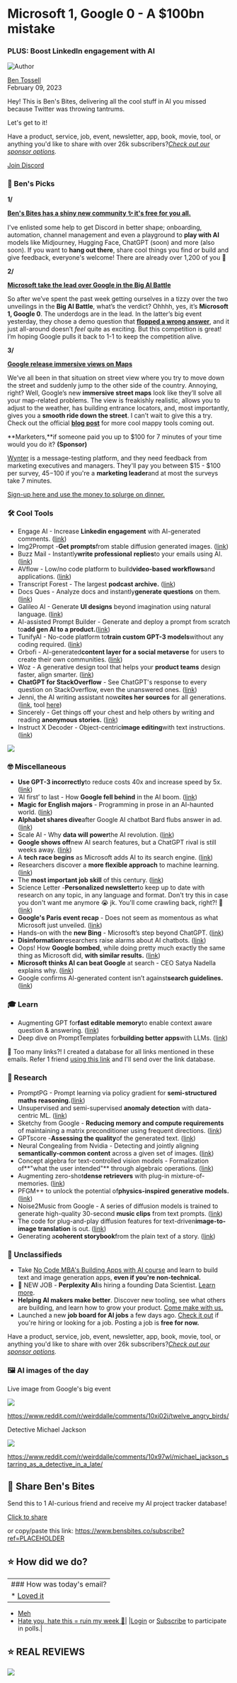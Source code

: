 # Microsoft 1, Google 0 - A $100bn mistake

### PLUS: Boost LinkedIn engagement with AI

![Author](https://media.beehiiv.com/cdn-cgi/image/fit=scale-down,format=auto,onerror=redirect,quality=80/uploads/user/profile_picture/fc858b4d-39e3-4be1-abf4-2b55504e21a2/thumb_uJ4UYake_400x400.jpg)

[Ben Tossell](https://www.twitter.com/bentossell)\
February 09, 2023

Hey! This is Ben's Bites, delivering all the cool stuff in AI you missed because Twitter was throwing tantrums.

Let's get to it!

Have a product, service, job, event, newsletter, app, book, movie, tool, or anything you'd like to share with over 26k subscribers?*[Check out our sponsor options](https://sponsor.bensbites.co/).*

[Join Discord](https://discord.gg/qd92NKjDdE)

### 🤌 Ben's Picks

**1/**

**[Ben's Bites has a shiny new community ✨ it's free for you all.](https://discord.com/servers/ben-s-bites-1039224571376701510)**

I've enlisted some help to get Discord in better shape; onboarding, automation, channel management and even a playground to **play with AI** models like Midjourney, Hugging Face, ChatGPT (soon) and more (also soon). If you want to **hang out there**, share cool things you find or build and give feedback, everyone's welcome! There are already over 1,200 of you 🤯

**2/**

[**Microsoft take the lead over Google in the Big AI Battle**](https://www.theverge.com/2023/2/8/23590699/google-ai-search-features-bard-chatgpt-rival)

So after we’ve spent the past week getting ourselves in a tizzy over the two unveilings in the **Big AI Battle**, what’s the verdict? Ohhhh, yes, it’s **Microsoft 1, Google 0**. The underdogs are in the lead. In the latter’s big event yesterday, they chose a demo question that [**flopped a wrong answer**](https://www.reuters.com/technology/google-ai-chatbot-bard-offers-inaccurate-information-company-ad-2023-02-08/), and it just all-around doesn’t *feel* quite as exciting. But this competition is great! I’m hoping Google pulls it back to 1-1 to keep the competition alive.

**3/**

[**Google release immersive views on Maps**](https://blog.google/products/maps/sustainable-immersive-maps-announcements/)

We’ve all been in that situation on street view where you try to move down the street and suddenly jump to the other side of the country. Annoying, right? Well, Google’s new **immersive street maps** look like they’ll solve all your map-related problems. The view is freakishly realistic, allows you to adjust to the weather, has building entrance locators, and, most importantly, gives you a **smooth ride down the street**. I can’t wait to give this a try. Check out the official [**blog post**](https://blog.google/products/maps/sustainable-immersive-maps-announcements/) for more cool mappy tools coming out.

\*\*Marketers,\*\*if someone paid you up to $100 for 7 minutes of your time would you do it? **(Sponsor)**

[Wynter](https://wynter.com/panelists/join-panel?utm_source=newsletters\&utm_medium=email\&utm_campaign=benbites) is a message-testing platform, and they need feedback from marketing executives and managers. They'll pay you between $15 - $100 per survey, $45-$100 if you're a **marketing leader**and at most the surveys take 7 minutes.

[Sign-up here and use the money to splurge on dinner.](https://wynter.com/panelists/join-panel?utm_source=newsletters\&utm_medium=email\&utm_campaign=benbites)

### 🛠️ Cool Tools

- Engage AI - Increase **Linkedin engagement** with AI-generated comments. ([link](https://zapier.com/apps/engage-ai-by-filt-pod/integrations))
- Img2Prompt -**Get prompts**from stable diffusion generated images. ([link](https://www.img2prompt.io/))
- Buzz Mail - Instantly**write professional** **replies**to your emails using AI. ([link](https://workspace.google.com/marketplace/app/buzz_mail/650469784389))
- AVflow - Low/no code platform to build**video-based workflows**and applications. ([link](https://avflow.io/))
- Transcript Forest - The largest **podcast archive.** ([link](https://www.transcriptforest.com/))
- Docs Ques - Analyze docs and instantly**generate questions** on them. ([link](https://apps.felvin.com/apps/docques))
- Galileo AI - Generate **UI designs** beyond imagination using natural language. ([link](https://www.usegalileo.ai/))
- AI-assisted Prompt Builder - Generate and deploy a prompt from scratch to**add gen AI to a product.**([link](https://app.outset.ai/ai-builder))
- TunifyAI - No-code platform to**train custom GPT-3 models**without any coding required. ([link](https://beta.tunify.ai/))
- Orbofi - AI-generated**content layer for a social metaverse** for users to create their own communities. ([link](https://twitter.com/hbcoop_/status/1623362371803574272?s=12\&t=g4PhkDDVFuIY6yZcoA8cnA))
- Woz - A generative design tool that helps your **product teams** design faster, align smarter. ([link](https://www.usewoz.com/))
- **ChatGPT for StackOverflow** - See ChatGPT's response to every question on StackOverflow, even the unanswered ones. ([link](https://stackoverflow.gg/))
- Jenni, the AI writing assistant now**cites her sources** for all generations. ([link](https://twitter.com/Davidjpark96/status/1623379366641303552), tool [here](https://jenni.ai/))
- Sincerely - Get things off your chest and help others by writing and reading **anonymous stories.** ([link](https://apps.apple.com/gb/app/sincerely-off-my-chest/id6443709181))
- Instruct X Decoder - Object-centric**image editing**with text instructions. ([link](https://huggingface.co/spaces/xdecoder/Instruct-X-Decoder))

![](https://media.beehiiv.com/cdn-cgi/image/fit=scale-down,format=auto,onerror=redirect,quality=80/uploads/asset/file/914d2c6e-8300-4e6a-989f-74e8a3cb4490/image.png)

### 🤓 Miscellaneous

- **Use GPT-3 incorrectly**to reduce costs 40x and increase speed by 5x. ([link](https://www.buildt.ai/blog/incorrectusage))
- ‘AI first’ to last - How **Google fell behind** in the AI boom. ([link](https://www.forbes.com/sites/richardnieva/2023/02/08/google-openai-chatgpt-microsoft-bing-ai/?sh=51918a1c4de4))
- **Magic for English majors** - Programming in prose in an AI-haunted world. ([link](https://oneusefulthing.substack.com/p/magic-for-english-majors))
- **Alphabet shares dive**after Google AI chatbot Bard flubs answer in ad. ([link](https://www.reuters.com/technology/google-ai-chatbot-bard-offers-inaccurate-information-company-ad-2023-02-08/))
- Scale AI - Why **data will power**the AI revolution. ([link](https://www.indexventures.com/perspectives/scale-ai-why-data-will-power-the-ai-revolution/))
- **Google shows off**new AI search features, but a ChatGPT rival is still weeks away. ([link](https://www.theverge.com/2023/2/8/23590699/google-ai-search-features-bard-chatgpt-rival))
- A **tech race begins** as Microsoft adds AI to its search engine. ([link](https://www.nytimes.com/2023/02/07/technology/microsoft-ai-chatgpt-bing.html))
- Researchers discover a **more flexible approach** to machine learning. ([link](https://www.quantamagazine.org/researchers-discover-a-more-flexible-approach-to-machine-learning-20230207/))
- The **most important job skill** of this century. ([link](https://www.theatlantic.com/technology/archive/2023/02/openai-text-models-google-search-engine-bard-chatbot-chatgpt-prompt-writing/672991/))
- Science Letter -**Personalized newsletter**to keep up to date with research on any topic, in any language and format. Don't try this in case you don't want me anymore 😭 jk. You'll come crawling back, right?! 🥹 ([link](https://docs.google.com/forms/d/e/1FAIpQLSf-C1uf4Nsw3pp4fXIzx9pt4mzRKEolbcJSF6lJ15FTPjBynQ/viewform))
- **Google's Paris event recap** - Does not seem as momentous as what Microsoft just unveiled. ([link](https://twitter.com/lanceulanoff/status/1623316764229795840))
- Hands-on with the **new Bing** - Microsoft’s step beyond ChatGPT. ([link](https://www.theverge.com/2023/2/8/23590873/microsoft-new-bing-chatgpt-ai-hands-on))
- **Disinformation**researchers raise alarms about AI chatbots. ([link](https://www.nytimes.com/2023/02/08/technology/ai-chatbots-disinformation.html))
- Oops! How **Google bombed**, while doing pretty much exactly the same thing as Microsoft did, **with similar results.** ([link](https://garymarcus.substack.com/p/oops-how-google-bombed-while-doing))
- **Microsoft thinks AI can beat Google** at search - CEO Satya Nadella explains why. ([link](https://www.theverge.com/23589994/microsoft-ceo-satya-nadella-bing-chatgpt-google-search-ai))
- Google confirms AI-generated content isn’t against**search guidelines.**([link](https://9to5google.com/2023/02/08/google-search-ai-content/))

### 🎓 Learn

- Augmenting GPT for**fast editable memory**to enable context aware question & answering. ([link](https://www.marqo.ai/blog/from-iron-manual-to-ironman-augmenting-gpt-with-marqo-for-fast-editable-memory-to-enable-context-aware-question-answering))
- Deep dive on PromptTemplates for**building better apps**with LLMs. ([link](https://www.youtube.com/watch?v=RflBcK0oDH0\&feature=youtu.be))

👋 Too many links?! I created a database for all links mentioned in these emails. Refer 1 friend [using this link](https://www.bensbites.co/subscribe?ref=PLACEHOLDER) and I'll send over the link database.

### 🔬 Research

- PromptPG - Prompt learning via policy gradient for **semi-structured maths reasoning.**([link](https://promptpg.github.io/))
- Unsupervised and semi-supervised **anomaly detection** with data-centric ML. ([link](https://ai.googleblog.com/2023/02/unsupervised-and-semi-supervised.html))
- Sketchy from Google - **Reducing memory and compute requirements** of maintaining a matrix preconditioner using frequent directions. ([link](https://arxiv.org/abs/2302.03764))
- GPTscore -**Assessing the quality**of the generated text. ([link](https://arxiv.org/abs/2302.04166))
- Neural Congealing from Nvidia - Detecting and jointly aligning **semantically-common content** across a given set of images. ([link](https://neural-congealing.github.io/))
- Concept algebra for text-controlled vision models - Formalization of\*\*"what the user intended"\*\* through algebraic operations. ([link](http://arxiv.org/abs/2302.03693))
- Augmenting zero-shot**dense retrievers** with plug-in mixture-of-memories. ([link](https://arxiv.org/abs/2302.03754))
- PFGM++ to unlock the potential of**physics-inspired generative models.**([link](https://arxiv.org/abs/2302.04265))
- Noise2Music from Google - A series of diffusion models is trained to generate high-quality 30-second **music clips** from text prompts. ([link](https://google-research.github.io/noise2music/))
- The code for plug-and-play diffusion features for text-driven**image-to-image translation** is out. ([link](https://github.com/MichalGeyer/plug-and-play))
- Generating a**coherent storybook**from the plain text of a story. ([link](https://arxiv.org/abs/2302.03900))

### 📰 Unclassifieds

- Take [No Code MBA's Building Apps with AI course](https://www.nocode.mba/tracks/building-apps-with-ai?refer=bensbites_secondary_feb9) and learn to build text and image generation apps, **even if you're non-technical.**
- 💼 NEW JOB - **Perplexity AI**is hiring a founding Data Scientist. [Learn more](https://gigs.bensbites.co/jobs/founding-data-scientist-20a3e876).
- **Helping AI makers make better**. Discover new tooling, see what others are building, and learn how to grow your product. [Come make with us.](https://www.makewithai.com/?utm_content=bens-bites)
- Launched a new **job board for AI jobs** a few days ago. [Check it out](https://gigs.bensbites.co/) if you're hiring or looking for a job. Posting a job is **free for now.**

Have a product, service, job, event, newsletter, app, book, movie, tool, or anything you'd like to share with over 26k subscribers?*[Check out our sponsor options](https://sponsor.bensbites.co/).*

### 🖼 AI images of the day

Live image from Google's big event

![](https://media.beehiiv.com/cdn-cgi/image/fit=scale-down,format=auto,onerror=redirect,quality=80/uploads/asset/file/9b26a672-6a17-4cd8-bef8-95548956859c/image.png)

<https://www.reddit.com/r/weirddalle/comments/10xi02j/twelve_angry_birds/>

Detective Michael Jackson

![](https://media.beehiiv.com/cdn-cgi/image/fit=scale-down,format=auto,onerror=redirect,quality=80/uploads/asset/file/e0212f74-cf9a-4e98-ae87-c9622ce120d3/image.png)

<https://www.reddit.com/r/weirddalle/comments/10x97wl/michael_jackson_starring_as_a_detective_in_a_late/>

## 🤗 Share Ben's Bites

Send this to 1 AI-curious friend and receive my AI project tracker database!

[Click to share](https://www.bensbites.co/subscribe?ref=PLACEHOLDER)

or copy/paste this link: https://www.bensbites.co/subscribe?ref=PLACEHOLDER

## ⭐️ How did we do?

||
|:---|
|### How was today's email?|
|\* [Loved it](https://www.bensbites.co/login)

- [Meh](https://www.bensbites.co/login)
- [Hate you, hate this = ruin my week 🥹](https://www.bensbites.co/login)|
  |[Login](https://www.bensbites.co/login) or [Subscribe](https://www.bensbites.co/subscribe) to participate in polls.|

## ⭐️ REAL REVIEWS

![](https://media.beehiiv.com/cdn-cgi/image/fit=scale-down,format=auto,onerror=redirect,quality=80/uploads/asset/file/c8a91ecd-5477-493e-bb9d-9ed8f04bde24/Screenshot_2022-12-13_at_14.55.58.png)
